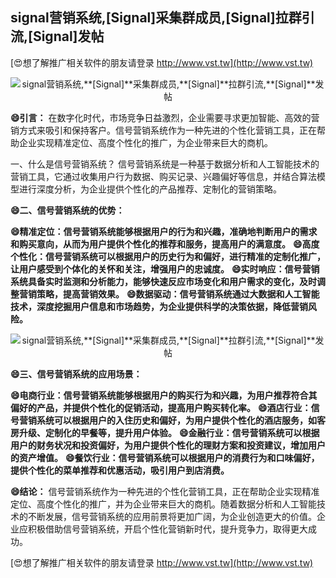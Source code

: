 ## **signal营销系统,**[Signal]**采集群成员,**[Signal]**拉群引流,**[Signal]**发帖**

[😍想了解推广相关软件的朋友请登录 http://www.vst.tw](http://www.vst.tw)

 <center><img src="https://vst.tw/MP4/tuiguang/png/1.png" alt="signal营销系统,**[Signal]**采集群成员,**[Signal]**拉群引流,**[Signal]**发帖"></center>

**😄引言：**
在数字化时代，市场竞争日益激烈，企业需要寻求更加智能、高效的营销方式来吸引和保持客户。信号营销系统作为一种先进的个性化营销工具，正在帮助企业实现精准定位、高度个性化的推广，为企业带来巨大的商机。

一、什么是信号营销系统？
信号营销系统是一种基于数据分析和人工智能技术的营销工具，它通过收集用户行为数据、购买记录、兴趣偏好等信息，并结合算法模型进行深度分析，为企业提供个性化的产品推荐、定制化的营销策略。

**😄二、信号营销系统的优势：**

**😄精准定位：信号营销系统能够根据用户的行为和兴趣，准确地判断用户的需求和购买意向，从而为用户提供个性化的推荐和服务，提高用户的满意度。**
**😄高度个性化：信号营销系统可以根据用户的历史行为和偏好，进行精准的定制化推广，让用户感受到个体化的关怀和关注，增强用户的忠诚度。**
**😄实时响应：信号营销系统具备实时监测和分析能力，能够快速反应市场变化和用户需求的变化，及时调整营销策略，提高营销效果。**
**😄数据驱动：信号营销系统通过大数据和人工智能技术，深度挖掘用户信息和市场趋势，为企业提供科学的决策依据，降低营销风险。**

 <center><img src="https://vst.tw/MP4/tuiguang/png/8.png" alt="signal营销系统,**[Signal]**采集群成员,**[Signal]**拉群引流,**[Signal]**发帖"></center>

**😄三、信号营销系统的应用场景：**

**😄电商行业：信号营销系统能够根据用户的购买行为和兴趣，为用户推荐符合其偏好的产品，并提供个性化的促销活动，提高用户购买转化率。**
**😄酒店行业：信号营销系统可以根据用户的入住历史和偏好，为用户提供个性化的酒店服务，如客房升级、定制化的早餐等，提升用户体验。**
**😄金融行业：信号营销系统可以根据用户的财务状况和投资偏好，为用户提供个性化的理财方案和投资建议，增加用户的资产增值。**
**😄餐饮行业：信号营销系统可以根据用户的消费行为和口味偏好，提供个性化的菜单推荐和优惠活动，吸引用户到店消费。**

**😄结论：**
信号营销系统作为一种先进的个性化营销工具，正在帮助企业实现精准定位、高度个性化的推广，并为企业带来巨大的商机。随着数据分析和人工智能技术的不断发展，信号营销系统的应用前景将更加广阔，为企业创造更大的价值。企业应积极借助信号营销系统，开启个性化营销新时代，提升竞争力，取得更大成功。

[😍想了解推广相关软件的朋友请登录 http://www.vst.tw](http://www.vst.tw)



